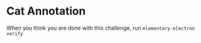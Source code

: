 # Cat Annotation



When you think you are done with this challenge, run `elementary-electron verify`